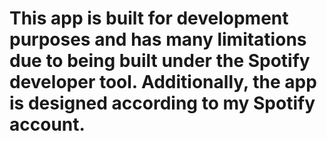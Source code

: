  # This app is built for development purposes and has many limitations due to being built under the Spotify developer tool. Additionally, the app is designed according to my Spotify account.



